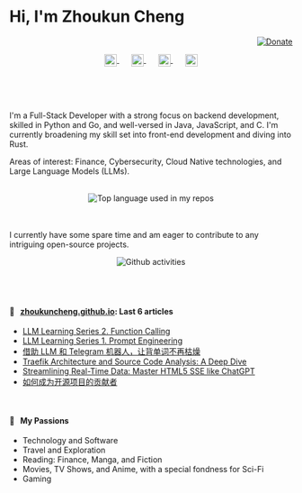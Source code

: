 # Hi, I'm Zhoukun Cheng

<div align="right">
  <a href="https://github.com/sponsors/zhoukuncheng">
    <img src="https://img.shields.io/badge/$-support-ff69b4.svg?style=flat" alt="Donate" />
  </a>
</div>
<br />
<br />
<p align="center" style="margin: -20px 0 30px">
   <a href="https://twitter.com/JackChan1660522" target="_blank" style='margin-right:10px'>
    <img align="center" src="https://cdn.jsdelivr.net/npm/simple-icons@3.0.1/icons/twitter.svg" alt="twitter" height="22px" width="22px" />
  </a>
  &nbsp;&nbsp;
  <a href="https://t.me/jackchan_dev" target="_blank" style='margin-right:10px'>
      <img align="center" src="https://cdn.jsdelivr.net/npm/simple-icons@3.0.1/icons/telegram.svg" alt="telegram" height="22px" width="22px" />
  </a>
  &nbsp;&nbsp;
  <a href="https://www.linkedin.com/in/zhoukuncheng/" target="_blank" style='margin-right:10px'>
    <img align="center" src="https://cdn.jsdelivr.net/npm/simple-icons@3.0.1/icons/linkedin.svg" alt="linkedin" height="22px" width="22px" />
  </a>
  &nbsp;&nbsp;
  <a href="mailto:zhoukun.dev@gmail.com" target="_blank">
    <img align="center" src="https://cdn.jsdelivr.net/npm/simple-icons@3.0.1/icons/gmail.svg" alt="email" height="22px" width="22px" />
  </a>
</p>
<br />
<br />


I'm a Full-Stack Developer with a strong focus on backend development, skilled in Python and Go, and well-versed in Java, JavaScript, and C. I'm currently broadening my skill set into front-end development and diving into Rust.
<br />

Areas of interest: Finance, Cybersecurity, Cloud Native technologies, and Large Language Models (LLMs).

<br />

<div align="center">
  <img width="" src="https://github-readme-stats.vercel.app/api/top-langs/?username=zhoukuncheng&layout=pie&hide_title=1&card_width=400&hide=css,html,thrift&langs_count=8" alt="Top language used in my repos" />
  <br />
  <br />
</div>

<br />

I currently have some spare time and am eager to contribute to any intriguing open-source projects.

<div align="center">
  <img width="" src="https://github-readme-stats.vercel.app/api?username=zhoukuncheng&show_icons=true&hide_border=true&card_width=300" alt="Github activities" />
  <br />
  <br />
</div>




<br />
<br />

#### 📖 &nbsp;&nbsp;[zhoukuncheng.github.io](https://zhoukuncheng.github.io/): Last 6 articles
* [LLM Learning Series 2. Function Calling](https://zhoukuncheng.github.io/posts/llm-2-function-calling/)
* [LLM Learning Series 1. Prompt Engineering](https://zhoukuncheng.github.io/posts/llm-1-prompt-engineering/)
* [借助 LLM 和 Telegram 机器人，让背单词不再枯燥](https://zhoukuncheng.github.io/posts/llm-vocabulary-reminder/)
* [Traefik Architecture and Source Code Analysis: A Deep Dive](https://zhoukuncheng.github.io/posts/traefik-architecture-and-source-code-analysis/)
* [Streamlining Real-Time Data: Master HTML5 SSE like ChatGPT](https://zhoukuncheng.github.io/posts/html5-sse/)
* [如何成为开源项目的贡献者](https://zhoukuncheng.github.io/posts/opensource-contribution/)

<br />


#### 🧡 &nbsp;&nbsp;My Passions

- Technology and Software
- Travel and Exploration
- Reading: Finance, Manga, and Fiction
- Movies, TV Shows, and Anime, with a special fondness for Sci-Fi
- Gaming 
  
